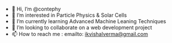 - 👋 Hi, I’m @contephy
- 👀 I’m interested in Particle Physics & Solar Cells
- 🌱 I’m currently learning Advanced Machine Leaning Techniques
- 💞️ I’m looking to collaborate on a web development project
- 📫 How to reach me : emailto: ikvishalverma@gmail.com

<!---
contephy/contephy is a ✨ special ✨ repository because its `README.md` (this file) appears on your GitHub profile.
You can click the Preview link to take a look at your changes.
--->
